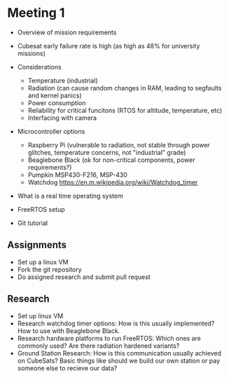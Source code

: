 # Meeting 1
 - Overview of mission requirements
 - Cubesat early failure rate is high (as high as 48% for university missions)
 - Considerations
   - Temperature (industrial)
   - Radiation (can cause random changes in RAM, leading to segfaults and kernel panics)
   - Power consumption
   - Reliability for critical funcitons (RTOS for altitude, temperature, etc)
   - Interfacing with camera
 - Microcontroller options
   - Raspberry Pi (vulnerable to radiation, not stable through power glitches, temperature concerns, not "industrial" grade)
   - Beaglebone Black (ok for non-critical components, power requirements?)
   - Pumpkin MSP430-F216, MSP-430
   - Watchdog https://en.m.wikipedia.org/wiki/Watchdog_timer
   
 - What is a real time operating system
 - FreeRTOS setup
 - Git tutorial

## Assignments
 - Set up a linux VM
 - Fork the git repository
 - Do assigned research and submit pull request

## Research
 - Set up linux VM
 - Research watchdog timer options: How is this usually implemented? How to use with Beaglebone Black. 
 - Research hardware platforms to run FreeRTOS: Which ones are commonly used? Are there radiation hardened variants? 
 - Ground Station Research: How is this communication usually achieved on CubeSats? Basic things like should we build our own station or pay someone else to recieve our data? 
